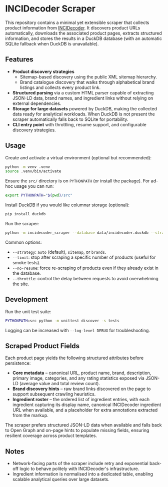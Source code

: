 # INCIDecoder Scraper

This repository contains a minimal yet extensible scraper that collects product information from [INCIDecoder](https://incidecoder.com). It discovers product URLs automatically, downloads the associated product pages, extracts structured information, and stores the results in a DuckDB database (with an automatic SQLite fallback when DuckDB is unavailable).

## Features

- **Product discovery strategies**
  - Sitemap-based discovery using the public XML sitemap hierarchy.
  - Brand catalogue discovery that walks through alphabetical brand listings and collects every product link.
- **Structured parsing** via a custom HTML parser capable of extracting JSON-LD data, brand names, and ingredient links without relying on external dependencies.
- **Storage for large datasets** powered by DuckDB, making the collected data ready for analytical workloads. When DuckDB is not present the scraper automatically falls back to SQLite for portability.
- **CLI entry point** with throttling, resume support, and configurable discovery strategies.

## Usage

Create and activate a virtual environment (optional but recommended):

```bash
python -m venv .venv
source .venv/bin/activate
```

Ensure the `src/` directory is on `PYTHONPATH` (or install the package). For ad-hoc usage you can run:

```bash
export PYTHONPATH="$(pwd)/src"
```

Install DuckDB if you would like columnar storage (optional):

```bash
pip install duckdb
```

Run the scraper:

```bash
python -m incidecoder_scraper --database data/incidecoder.duckdb --strategy auto --throttle 1.5
```

Common options:

- `--strategy`: `auto` (default), `sitemap`, or `brands`.
- `--limit`: stop after scraping a specific number of products (useful for smoke tests).
- `--no-resume`: force re-scraping of products even if they already exist in the database.
- `--throttle`: control the delay between requests to avoid overwhelming the site.

## Development

Run the unit test suite:

```bash
PYTHONPATH=src python -m unittest discover -s tests
```

Logging can be increased with `--log-level DEBUG` for troubleshooting.

## Scraped Product Fields

Each product page yields the following structured attributes before persistence:

- **Core metadata** – canonical URL, product name, brand, description, primary image, categories, and any rating statistics exposed via JSON-LD (average value and total review count).
- **Brand discovery hints** – raw brand links discovered on the page to support subsequent crawling heuristics.
- **Ingredient roster** – the ordered list of ingredient entries, with each ingredient capturing its display name, canonical INCIDecoder ingredient URL when available, and a placeholder for extra annotations extracted from the markup.

The scraper prefers structured JSON-LD data when available and falls back to Open Graph and on-page hints to populate missing fields, ensuring resilient coverage across product templates.

## Notes

- Network-facing parts of the scraper include retry and exponential back-off logic to behave politely with INCIDecoder's infrastructure.
- Ingredient information is normalised into a dedicated table, enabling scalable analytical queries over large datasets.
